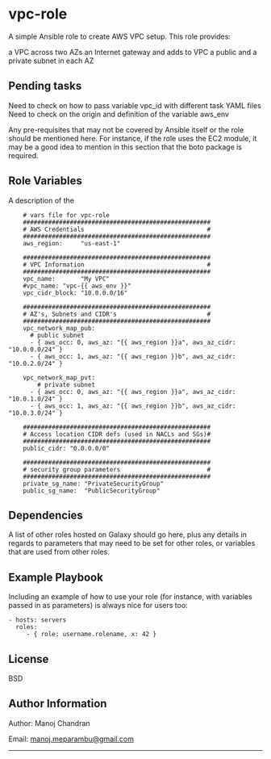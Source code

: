 vpc-role
=========

A simple Ansible role to create AWS VPC setup.
This role provides:

  a VPC across two AZs
  an Internet gateway and adds to VPC
  a public and a private subnet in each AZ


Pending tasks
------------
Need to check on how to pass variable vpc_id with different task YAML files
Need to check on the origin and definition of the variable aws_env



Any pre-requisites that may not be covered by Ansible itself or the role should be mentioned here. For instance, if the role uses the EC2 module, it may be a good idea to mention in this section that the boto package is required.

Role Variables
--------------

A description of the

```
    # vars file for vpc-role
    ####################################################
    # AWS Credentials                                  #
    ####################################################
    aws_region:     "us-east-1"

    ####################################################
    # VPC Information                                  #
    ####################################################
    vpc_name:       "My VPC"
    #vpc_name: "vpc-{{ aws_env }}"
    vpc_cidr_block: "10.0.0.0/16"

    ####################################################
    # AZ's, Subnets and CIDR's                         #
    ####################################################
    vpc_network_map_pub:
      # public subnet
      - { aws_occ: 0, aws_az: "{{ aws_region }}a", aws_az_cidr: "10.0.0.0/24" }
      - { aws_occ: 1, aws_az: "{{ aws_region }}b", aws_az_cidr: "10.0.2.0/24" }

    vpc_network_map_pvt:
        # private subnet
      - { aws_occ: 0, aws_az: "{{ aws_region }}a", aws_az_cidr: "10.0.1.0/24" }
      - { aws_occ: 1, aws_az: "{{ aws_region }}b", aws_az_cidr: "10.0.3.0/24" }

    ####################################################
    # Access location CIDR defs (used in NACLs and SGs)#
    ####################################################
    public_cidr: "0.0.0.0/0"

    ####################################################
    # security group parameters                        #
    ####################################################
    private_sg_name: "PrivateSecurityGroup"
    public_sg_name:  "PublicSecurityGroup"
```

Dependencies
------------

A list of other roles hosted on Galaxy should go here, plus any details in regards to parameters that may need to be set for other roles, or variables that are used from other roles.

Example Playbook
----------------

Including an example of how to use your role (for instance, with variables passed in as parameters) is always nice for users too:

    - hosts: servers
      roles:
         - { role: username.rolename, x: 42 }

License
-------

BSD

Author Information
------------------

Author: Manoj Chandran

Email: manoj.meparambu@gmail.com

------------------
